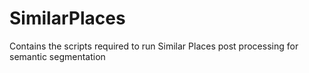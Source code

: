 # SimilarPlaces
Contains the scripts required to run Similar Places post processing for semantic segmentation
